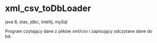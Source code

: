 # xml_csv_toDbLoader
java 8, stax, jdbc, intellij, mySql

Program czytający dane z plików xml/csv i zapisujący odczytane dane do bd.

